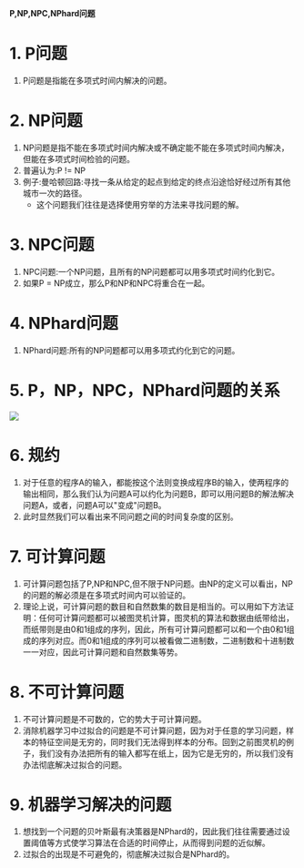 **P,NP,NPC,NPhard问题**

# 1. P问题
1. P问题是指能在多项式时间内解决的问题。

# 2. NP问题
1. NP问题是指不能在多项式时间内解决或不确定能不能在多项式时间内解决，但能在多项式时间检验的问题。
2. 普遍认为:P != NP
3. 例子:曼哈顿回路:寻找一条从给定的起点到给定的终点沿途恰好经过所有其他城市一次的路径。
    + 这个问题我们往往是选择使用穷举的方法来寻找问题的解。

# 3. NPC问题
1. NPC问题:一个NP问题，且所有的NP问题都可以用多项式时间约化到它。
2. 如果P = NP成立，那么P和NP和NPC将重合在一起。

# 4. NPhard问题
1. NPhard问题:所有的NP问题都可以用多项式约化到它的问题。

# 5. P，NP，NPC，NPhard问题的关系
![](img\P\1.png)

# 6. 规约
1. 对于任意的程序A的输入，都能按这个法则变换成程序B的输入，使两程序的输出相同，那么我们认为问题A可以约化为问题B，即可以用问题B的解法解决问题A，或者，问题A可以"变成"问题B。
2. 此时显然我们可以看出来不同问题之间的时间复杂度的区别。

# 7. 可计算问题
1. 可计算问题包括了P,NP和NPC,但不限于NP问题。由NP的定义可以看出，NP的问题的解必须是在多项式时间内可以验证的。
2. 理论上说，可计算问题的数目和自然数集的数目是相当的。可以用如下方法证明：任何可计算问题都可以被图灵机计算，图灵机的算法和数据由纸带给出，而纸带则是由0和1组成的序列，因此，所有可计算问题都可以和一个由0和1组成的序列对应。而0和1组成的序列可以被看做二进制数，二进制数和十进制数一一对应，因此可计算问题和自然数集等势。

# 8. 不可计算问题
1. 不可计算问题是不可数的，它的势大于可计算问题。
2. 消除机器学习中过拟合的问题是不可计算问题，因为对于任意的学习问题，样本的特征空间是无穷的，同时我们无法得到样本的分布。回到之前图灵机的例子，我们没有办法把所有的输入都写在纸上，因为它是无穷的，所以我们没有办法彻底解决过拟合的问题。

# 9. 机器学习解决的问题
1. 想找到一个问题的贝叶斯最有决策器是NPhard的，因此我们往往需要通过设置阈值等方式使学习算法在合适的时间停止，从而得到问题的近似解。
2. 过拟合的出现是不可避免的，彻底解决过拟合是NPhard的。